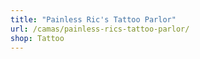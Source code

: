 ```yaml
---
title: "Painless Ric's Tattoo Parlor"
url: /camas/painless-rics-tattoo-parlor/
shop: Tattoo
---
```

